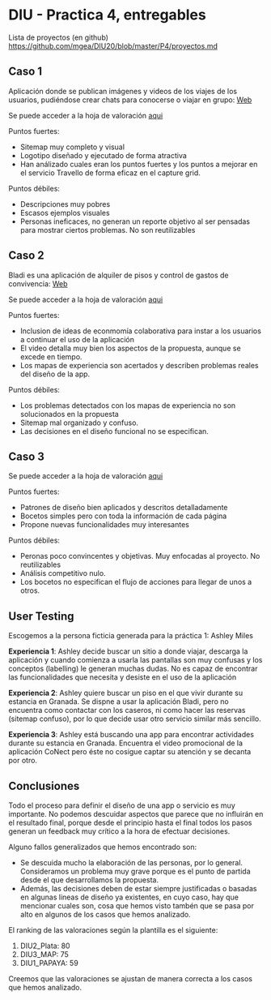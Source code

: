 # DIU - Practica 4, entregables

Lista de proyectos (en github) https://github.com/mgea/DIU20/blob/master/P4/proyectos.md


## Caso 1

Aplicación donde se publican imágenes y videos de los viajes de los usuarios, pudiéndose crear chats para conocerse o viajar en grupo: [Web](https://github.com/RubenDelgadoPareja/DIU20)

Se puede acceder a la hoja de valoración [aqui](docs/UXPAPAYA-review.pdf)

Puntos fuertes:
- Sitemap muy completo y visual
- Logotipo diseñado y ejecutado de forma atractiva
- Han análizado cuales eran los puntos fuertes y los puntos a mejorar en el servicio Travello de forma eficaz en el capture grid.

Puntos débiles:
- Descripciones muy pobres
- Escasos ejemplos visuales
- Personas ineficaces, no generan un reporte objetivo al ser pensadas para mostrar ciertos problemas. No son reutilizables


## Caso 2

Bladi es una aplicación de alquiler de pisos y control de gastos de convivencia: [Web](https://github.com/Superkorlas/DIU_Practicas)

Se puede acceder a la hoja de valoración [aqui](docs/UXPlata-review.pdf)

Puntos fuertes:
- Inclusion de ideas de econmomía colaborativa para instar a los usuarios a continuar el uso de la aplicación
- El video detalla muy bien los aspectos de la propuesta, aunque se excede en tiempo.
- Los mapas de experiencia son acertados y describen problemas reales del diseño de la app.

Puntos débiles:
- Los problemas detectados con los mapas de experiencia no son solucionados en la propuesta
- Sitemap mal organizado y confuso.
- Las decisiones en el diseño funcional no se especifican.


## Caso 3

Se puede acceder a la hoja de valoración [aqui](docs/UXMAP-review.pdf)

Puntos fuertes:
- Patrones de diseño bien aplicados y descritos detalladamente
- Bocetos simples pero con toda la información de cada página
- Propone nuevas funcionalidades muy interesantes

Puntos débiles:
- Peronas poco convincentes y objetivas. Muy enfocadas al proyecto. No reutilizables
- Análisis competitivo nulo.
- Los bocetos no especifican el flujo de acciones para llegar de unos a otros.

## User Testing

Escogemos a la persona ficticia generada para la práctica 1: Ashley Miles

**Experiencia 1**: Ashley decide buscar un sitio a donde viajar, descarga la aplicación y cuando comienza a usarla las pantallas son muy confusas y los conceptos (labelling) le generan muchas dudas. No es capaz de encontrar las funcionalidades que necesita y desiste en el uso de la aplicación



**Experiencia 2**: Ashley quiere buscar un piso en el que vivir durante su estancia en Granada. Se dispne a usar la aplicación Bladi, pero no encuentra como contactar con los caseros, ni como hacer las reservas (sitemap confuso), por lo que decide usar otro servicio similar más sencillo.


**Experiencia 3**: Ashley está buscando una app para encontrar actividades durante su estancia en Granada. Encuentra el video promocional de la aplicación CoNect pero éste no cosigue captar su atención y se decanta por otro.


## Conclusiones

Todo el proceso para definir el diseño de una app o servicio es muy importante. No podemos descuidar aspectos que parece que no influirán en el resultado final, porque desde el principio hasta el final todos los pasos generan un feedback muy crítico a la hora de efectuar decisiones.

Alguno fallos generalizados que hemos encontrado son: 
- Se descuida mucho la elaboración de las personas, por lo general. Consideramos un problema muy grave porque es el punto de partida desde el que desarrollamos la propuesta. 
- Además, las decisiones deben de estar siempre justificadas o basadas en algunas lineas de diseño ya existentes, en cuyo caso, hay que mencionar cuales son, cosa que hemos visto tambén que se pasa por alto en algunos de los casos que hemos analizado.


El ranking de las valoraciones según la plantilla es el siguiente:

1. DIU2_Plata: 80
2. DIU3_MAP: 75
3. DIU1_PAPAYA: 59

Creemos que las valoraciones se ajustan de manera correcta a los casos que hemos analizado.